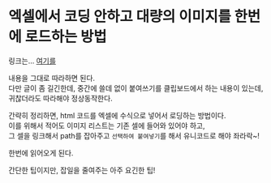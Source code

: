 # 엑셀에서 코딩 안하고 대량의 이미지를 한번에 로드하는 방법
링크는… [여기를](http://blog.naver.com/PostView.nhn?blogId=bestusr&logNo=130187692771)

내용을 그대로 따라하면 된다.  
다만 글이 좀 길긴한데, 중간에 쓸데 없이 붙여쓰기를 클립보드에서 하는 내용이 있는데,  
귀찮더라도 따라해야 정상동작한다.

간략히 정리하면, html 코드를 엑셀에 수식으로 넣어서 로딩하는 방법이다.  
이를 위해서 적어도 이미지 리스트는 기존 셀에 들어와 있어야 하고,  
그 셀을 링크해서 path를 잡아주고 `선택하여 붙여넣기`를 해서 유니코드로 해야 좌라락~!  

한번에 읽어오게 된다.

간단한 팁이지만, 잡일을 줄여주는 아주 요긴한 팁!
